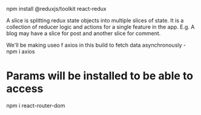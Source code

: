 npm install @reduxjs/toolkit react-redux


A slice is splitting redux state objects into multiple slices of state. It is a collection of reducer logic and actions for a single feature in the app. E.g. A blog may have a slice for post and another slice for comment.

We'll be making useo f axios in this build to fetch data asynchronously - npm i axios


# Params will be installed to be able to access
npm i react-router-dom